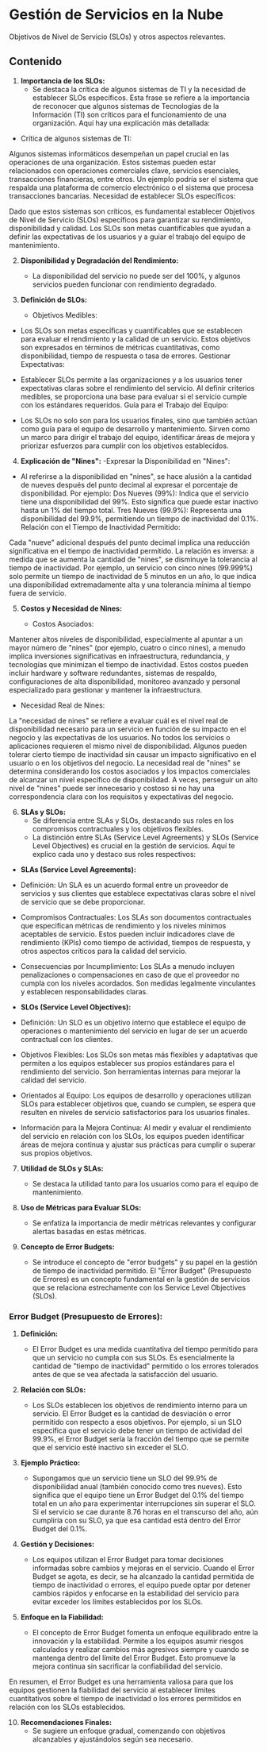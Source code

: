 # Gestión de Servicios en la Nube

Objetivos de Nivel de Servicio (SLOs) y otros aspectos relevantes.

## Contenido

1. **Importancia de los SLOs:**
   - Se destaca la crítica de algunos sistemas de TI y la necesidad de establecer SLOs específicos.
Esta frase se refiere a la importancia de reconocer que algunos sistemas de Tecnologías de la Información (TI) son críticos para el funcionamiento de una organización. Aquí hay una explicación más detallada:

- Crítica de algunos sistemas de TI:

Algunos sistemas informáticos desempeñan un papel crucial en las operaciones de una organización. Estos sistemas pueden estar relacionados con operaciones comerciales clave, servicios esenciales, transacciones financieras, entre otros. Un ejemplo podría ser el sistema que respalda una plataforma de comercio electrónico o el sistema que procesa transacciones bancarias.
Necesidad de establecer SLOs específicos:

Dado que estos sistemas son críticos, es fundamental establecer Objetivos de Nivel de Servicio (SLOs) específicos para garantizar su rendimiento, disponibilidad y calidad. Los SLOs son metas cuantificables que ayudan a definir las expectativas de los usuarios y a guiar el trabajo del equipo de mantenimiento.

2. **Disponibilidad y Degradación del Rendimiento:**

   - La disponibilidad del servicio no puede ser del 100%, y algunos servicios pueden funcionar con rendimiento degradado.

3. **Definición de SLOs:**

   - Objetivos Medibles:

- Los SLOs son metas específicas y cuantificables que se establecen para evaluar el rendimiento y la calidad de un servicio. Estos objetivos son expresados en términos de métricas cuantitativas, como disponibilidad, tiempo de respuesta o tasa de errores.
Gestionar Expectativas:

- Establecer SLOs permite a las organizaciones y a los usuarios tener expectativas claras sobre el rendimiento del servicio. Al definir criterios medibles, se proporciona una base para evaluar si el servicio cumple con los estándares requeridos.
Guía para el Trabajo del Equipo:

- Los SLOs no solo son para los usuarios finales, sino que también actúan como guía para el equipo de desarrollo y mantenimiento. Sirven como un marco para dirigir el trabajo del equipo, identificar áreas de mejora y priorizar esfuerzos para cumplir con los objetivos establecidos.

4. **Explicación de "Nines":**
   -Expresar la Disponibilidad en "Nines":

- Al referirse a la disponibilidad en "nines", se hace alusión a la cantidad de nueves después del punto decimal al expresar el porcentaje de disponibilidad. Por ejemplo:
Dos Nueves (99%): Indica que el servicio tiene una disponibilidad del 99%. Esto significa que puede estar inactivo hasta un 1% del tiempo total.
 Tres Nueves (99.9%): Representa una disponibilidad del 99.9%, permitiendo un tiempo de inactividad del 0.1%.
Relación con el Tiempo de Inactividad Permitido:

 Cada "nueve" adicional después del punto decimal implica una reducción significativa en el tiempo de inactividad permitido. La relación es inversa: a medida que se aumenta la cantidad de "nines", se disminuye la tolerancia al tiempo de inactividad.
Por ejemplo, un servicio con cinco nines (99.999%) solo permite un tiempo de inactividad de 5 minutos en un año, lo que indica una disponibilidad extremadamente alta y una tolerancia mínima al tiempo fuera de servicio.

5. **Costos y Necesidad de Nines:**

   - Costos Asociados:

 Mantener altos niveles de disponibilidad, especialmente al apuntar a un mayor número de "nines" (por ejemplo, cuatro o cinco nines), a menudo implica inversiones significativas en infraestructura, redundancia, y tecnologías que minimizan el tiempo de inactividad.
 Estos costos pueden incluir hardware y software redundantes, sistemas de respaldo, configuraciones de alta disponibilidad, monitoreo avanzado y personal especializado para gestionar y mantener la infraestructura.

   - Necesidad Real de Nines:

 La "necesidad de nines" se refiere a evaluar cuál es el nivel real de disponibilidad necesario para un servicio en función de su impacto en el negocio y las expectativas de los usuarios.
 No todos los servicios o aplicaciones requieren el mismo nivel de disponibilidad. Algunos pueden tolerar cierto tiempo de inactividad sin causar un impacto significativo en el usuario o en los objetivos del negocio.
 La necesidad real de "nines" se determina considerando los costos asociados y los impactos comerciales de alcanzar un nivel específico de disponibilidad. A veces, perseguir un alto nivel de "nines" puede ser innecesario y costoso si no hay una correspondencia clara con los requisitos y expectativas del negocio.

6. **SLAs y SLOs:**
   - Se diferencia entre SLAs y SLOs, destacando sus roles en los compromisos contractuales y los objetivos flexibles. 
   - La distinción entre SLAs (Service Level Agreements) y SLOs (Service Level Objectives) es crucial en la gestión de servicios. Aquí te explico cada uno y destaco sus roles respectivos:

 - **SLAs (Service Level Agreements):**

- Definición: Un SLA es un acuerdo formal entre un proveedor de servicios y sus clientes que establece expectativas claras sobre el nivel de servicio que se debe proporcionar.
 - Compromisos Contractuales: Los SLAs son documentos contractuales que especifican métricas de rendimiento y los niveles mínimos aceptables de servicio. Estos pueden incluir indicadores clave de rendimiento (KPIs) como tiempo de actividad, tiempos de respuesta, y otros aspectos críticos para la calidad del servicio.
- Consecuencias por Incumplimiento: Los SLAs a menudo incluyen penalizaciones o compensaciones en caso de que el proveedor no cumpla con los niveles acordados. Son medidas legalmente vinculantes y establecen responsabilidades claras.

- **SLOs (Service Level Objectives):**

 - Definición: Un SLO es un objetivo interno que establece el equipo de operaciones o mantenimiento del servicio en lugar de ser un acuerdo contractual con los clientes.
 - Objetivos Flexibles: Los SLOs son metas más flexibles y adaptativas que permiten a los equipos establecer sus propios estándares para el rendimiento del servicio. Son herramientas internas para mejorar la calidad del servicio.
 - Orientados al Equipo: Los equipos de desarrollo y operaciones utilizan SLOs para establecer objetivos que, cuando se cumplen, se espera que resulten en niveles de servicio satisfactorios para los usuarios finales.
- Información para la Mejora Continua: Al medir y evaluar el rendimiento del servicio en relación con los SLOs, los equipos pueden identificar áreas de mejora continua y ajustar sus prácticas para cumplir o superar sus propios objetivos.

7. **Utilidad de SLOs y SLAs:**
   - Se destaca la utilidad tanto para los usuarios como para el equipo de mantenimiento.

8. **Uso de Métricas para Evaluar SLOs:**
   - Se enfatiza la importancia de medir métricas relevantes y configurar alertas basadas en estas métricas.

9. **Concepto de Error Budgets:**
   - Se introduce el concepto de "error budgets" y su papel en la gestión de tiempo de inactividad permitido. El "Error Budget" (Presupuesto de Errores) es un concepto fundamental en la gestión de servicios que se relaciona estrechamente con los Service Level Objectives (SLOs). 

### Error Budget (Presupuesto de Errores):

1. **Definición:**
   - El Error Budget es una medida cuantitativa del tiempo permitido para que un servicio no cumpla con sus SLOs. Es esencialmente la cantidad de "tiempo de inactividad" permitido o los errores tolerados antes de que se vea afectada la satisfacción del usuario.

2. **Relación con SLOs:**
   - Los SLOs establecen los objetivos de rendimiento interno para un servicio. El Error Budget es la cantidad de desviación o error permitido con respecto a esos objetivos. Por ejemplo, si un SLO especifica que el servicio debe tener un tiempo de actividad del 99.9%, el Error Budget sería la fracción del tiempo que se permite que el servicio esté inactivo sin exceder el SLO.

3. **Ejemplo Práctico:**
   - Supongamos que un servicio tiene un SLO del 99.9% de disponibilidad anual (también conocido como tres nueves). Esto significa que el equipo tiene un Error Budget del 0.1% del tiempo total en un año para experimentar interrupciones sin superar el SLO. Si el servicio se cae durante 8.76 horas en el transcurso del año, aún cumpliría con su SLO, ya que esa cantidad está dentro del Error Budget del 0.1%.

4. **Gestión y Decisiones:**
   - Los equipos utilizan el Error Budget para tomar decisiones informadas sobre cambios y mejoras en el servicio. Cuando el Error Budget se agota, es decir, se ha alcanzado la cantidad permitida de tiempo de inactividad o errores, el equipo puede optar por detener cambios rápidos y enfocarse en la estabilidad del servicio para evitar exceder los límites establecidos por los SLOs.

5. **Enfoque en la Fiabilidad:**
   - El concepto de Error Budget fomenta un enfoque equilibrado entre la innovación y la estabilidad. Permite a los equipos asumir riesgos calculados y realizar cambios más agresivos siempre y cuando se mantenga dentro del límite del Error Budget. Esto promueve la mejora continua sin sacrificar la confiabilidad del servicio.

En resumen, el Error Budget es una herramienta valiosa para que los equipos gestionen la fiabilidad del servicio al establecer límites cuantitativos sobre el tiempo de inactividad o los errores permitidos en relación con los SLOs establecidos.

10. **Recomendaciones Finales:**
    - Se sugiere un enfoque gradual, comenzando con objetivos alcanzables y ajustándolos según sea necesario.


